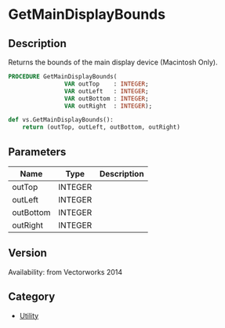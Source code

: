 # GetMainDisplayBounds

## Description
Returns the bounds of the main display device (Macintosh Only).

```pascal
PROCEDURE GetMainDisplayBounds(
				VAR outTop    : INTEGER;
				VAR outLeft   : INTEGER;
				VAR outBottom : INTEGER;
				VAR outRight  : INTEGER);
```

```python
def vs.GetMainDisplayBounds():
    return (outTop, outLeft, outBottom, outRight)
```

## Parameters
|Name|Type|Description|
|---|---|---|
|outTop|INTEGER|   |
|outLeft|INTEGER|   |
|outBottom|INTEGER|   |
|outRight|INTEGER|   |

## Version
Availability: from Vectorworks 2014

## Category
* [Utility](../Categories/Utility.md)
